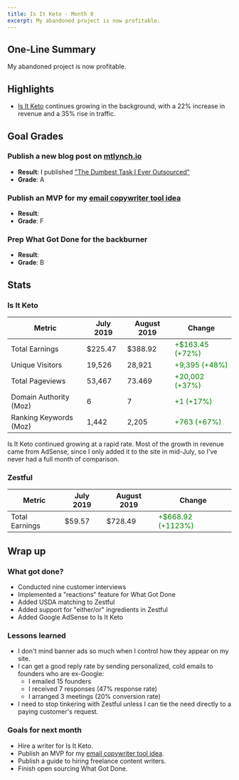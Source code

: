 ```yaml
---
title: Is It Keto - Month 8
excerpt: My abandoned project is now profitable.
---
```


## One-Line Summary

My abandoned project is now profitable.

## Highlights

* [Is It Keto](https://isitketo.org) continues growing in the background, with a 22% increase in revenue and a 35% rise in traffic.

## Goal Grades

### Publish a new blog post on [mtlynch.io](https://mtlynch.io)

* **Result**: I published ["The Dumbest Task I Ever Outsourced"](/dumbest-task-i-ever-outsourced/)
* **Grade**: A

### Publish an MVP for my [email copywriter tool idea](/retrospectives/2019/07/#slowing-down-on-the-email-tool-for-copywriters)

* **Result**: 
* **Grade**: F

### Prep What Got Done for the backburner

* **Result**: 
* **Grade**: B



## Stats

### Is It Keto

| Metric                 | July 2019 | August 2019 | Change |
|------------------------|-----------|-------------|--------|
| Total Earnings         | $225.47   | $388.92   | <font color="green">+$163.45 (+72%)</font> |
| Unique Visitors        | 19,526    | 28,921    | <font color="green">+9,395 (+48%)</font> |
| Total Pageviews        | 53,467    | 73.469    | <font color="green">+20,002 (+37%)</font> |
| Domain Authority (Moz) | 6         | 7         | <font color="green">+1 (+17%)</font> |
| Ranking Keywords (Moz) | 1,442     | 2,205     | <font color="green">+763 (+67%)</font> |

Is It Keto continued growing at a rapid rate. Most of the growth in revenue came from AdSense, since I only added it to the site in mid-July, so I've never had a full month of comparison.

### Zestful

| Metric                 | July 2019 | August 2019 | Change |
|------------------------|-----------|-------------|--------|
| Total Earnings         | $59.57    | $728.49     | <font color="green">+$668.92 (+1123%)</font> |

## Wrap up

### What got done?

* Conducted nine customer interviews
* Implemented a "reactions" feature for What Got Done
* Added USDA matching to Zestful
* Added support for "either/or" ingredients in Zestful
* Added Google AdSense to Is It Keto

### Lessons learned

* I don't mind banner ads so much when I control how they appear on my site.
* I can get a good reply rate by sending personalized, cold emails to founders who are ex-Google:
  * I emailed 15 founders
  * I received 7 responses (47% response rate)
  * I arranged 3 meetings (20% conversion rate)
* I need to stop tinkering with Zestful unless I can tie the need directly to a paying customer's request.

### Goals for next month

* Hire a writer for Is It Keto.
* Publish an MVP for my [email copywriter tool idea](/retrospectives/2019/07/#slowing-down-on-the-email-tool-for-copywriters).
* Publish a guide to hiring freelance content writers.
* Finish open sourcing What Got Done.